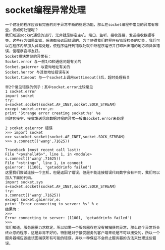 # socket编程异常处理

	一个健壮的程序应该有完善的对于异常中断的处理功能，那么在socket编程中常见的异常有哪些，该如何处理呢？
	我们知道socket通信的进行，无非就是绑定主机，端口，监听，接收连接，发送接收数据等等，这些行为如果出错，系统都会返回错误的，为了使得我们的程序有错误检查的功能，我们可以在程序内部加入异常处理，使程序运行到错误处就中断程序运行并打印出出错的地方和具体错误，使程序变得友好。
	Socket模块常见的异常有：
	Socket.error 与一般I/O和通信问题有关的
	Socket.gaierror 与查询地址有关的
	Socket.herror 与其他地址错误有关
	Socket.timeout 与一个socket上调用settimeout()后，超时处理有关
	
	举2个常见错误的例子：其中socket.error比较常见
	1 socket.error
	import socket
	try:
	s=socket.socket(socket.AF_INET,socket.SOCK_STREAM)
	except socket.error,e:
	print 'Strange error creating socket:%s' %e
	创建套接字，接收发送信息数据时候的异常一般由socket.error来处理 

	2 scoket.gaierror 错误
	>>> import socket
	>>> s=socket.socket(socket.AF_INET,socket.SOCK_STREAM)
	>>> s.connect(('wang',71625))
	
	Traceback (most recent call last):
	File "<pyshell#6>", line 1, in <module>
	s.connect(('wang',71625))
	File "<string>", line 1, in connect
	gaierror: (11001, 'getaddrinfo failed')
	这里我们尝试连接一个主机，但是返回了错误。但是不能连接错误代码数字会有不同，我们可以加入下面的代码。
	import socket,sys
	s=socket.socket(socket.AF_INET,socket.SOCK_STREAM)
	try:
	s.connect(('wang',71625))
	except socket.gaierror,e:
	print 'Error connecting to server: %s' % e
	结果为：
	>>>
	Error connecting to server: (11001, 'getaddrinfo failed')
	>>> 
	我们知道，服务器要力求稳定，所以如果一个服务器存在没有被捕获的异常，那么这个异常将会终止您的程序，这是非常不好的，特别是对于接受服务的客户端来说是不可以接受的，所以一个服务器端应该能试图捕获所有可能的错误，并以一种保证不会终止服务器的方法来处理这些错误，